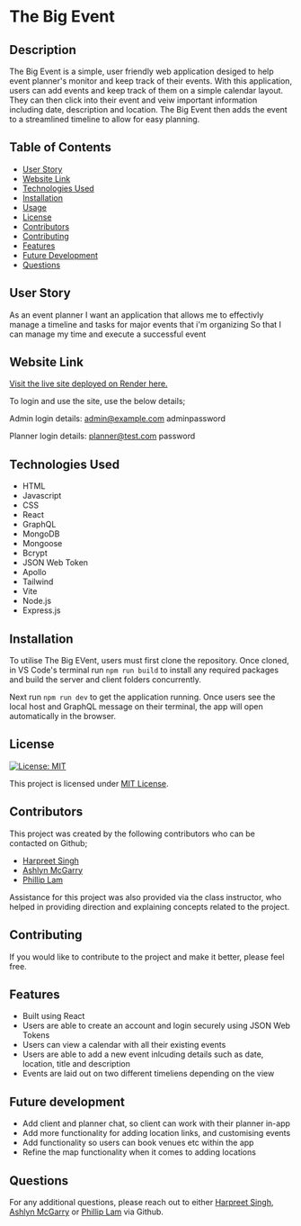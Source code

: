 # The Big Event

## Description

The Big Event is a simple, user friendly web application desiged to help event planner's monitor and keep track of their events. With this application, users can add events and keep track of them on a simple calendar layout. They can then click into their event and veiw important information including date, description and location. The Big Event then adds the event to a streamlined timeline to allow for easy planning. 

## Table of Contents

- [User Story](#user-story)
- [Website Link](#website-link)
- [Technologies Used](#technologies-used)
- [Installation](#installation)
- [Usage](#usage)
- [License](#license)
- [Contributors](#contributors)
- [Contributing](#contributing)
- [Features](#features)
- [Future Development](#future-development)
- [Questions](#questions)

## User Story
As an event planner
I want an application that allows me to effectivly manage a timeline and tasks for major events that i'm organizing
So that I can manage my time and execute a successful event

## Website Link

[Visit the live site deployed on Render here.](https://the-big-event-mymo.onrender.com/)

To login and use the site, use the below details;

Admin login details: 
admin@example.com
adminpassword

Planner login details: 
planner@test.com
password

## Technologies Used

- HTML
- Javascript
- CSS
- React
- GraphQL
- MongoDB
- Mongoose
- Bcrypt
- JSON Web Token
- Apollo
- Tailwind
- Vite
- Node.js
- Express.js

## Installation

To utilise The Big EVent, users must first clone the repository. Once cloned, in VS Code's terminal run `npm run build` to install any required packages and build the server and client folders concurrently. 

Next run `npm run dev` to get the application running. Once users see the local host and GraphQL message on their terminal, the app will open automatically in the browser.

## License

[![License: MIT](https://img.shields.io/badge/License-MIT-yellow.svg)](https://opensource.org/licenses/MIT)

This project is licensed under [MIT License](https://opensource.org/licenses/MIT).

## Contributors

This project was created by the following contributors who can be contacted on Github;

- [Harpreet Singh](https://github.com/SHarpreet89)
- [Ashlyn McGarry](https://github.com/ashlynmcgarry)
- [Phillip Lam](https://github.com/cbfcuh)

Assistance for this project was also provided via the class instructor, who helped in providing direction and explaining concepts related to the project.

## Contributing

If you would like to contribute to the project and make it better, please feel free.

## Features

- Built using React
- Users are able to create an account and login securely using JSON Web Tokens
- Users can view a calendar with all their existing events
- Users are able to add a new event inlcuding details such as date, location, title and description
- Events are laid out on two different timeliens depending on the view

## Future development

- Add client and planner chat, so client can work with their planner in-app
- Add more functionality for adding location links, and customising events
- Add functionality so users can book venues etc within the app
- Refine the map functionality when it comes to adding locations

## Questions

For any additional questions, please reach out to either [Harpreet Singh](https://github.com/SHarpreet89), [Ashlyn McGarry](https://github.com/ashlynmcgarry) or [Phillip Lam](https://github.com/cbfcuh) via Github.
